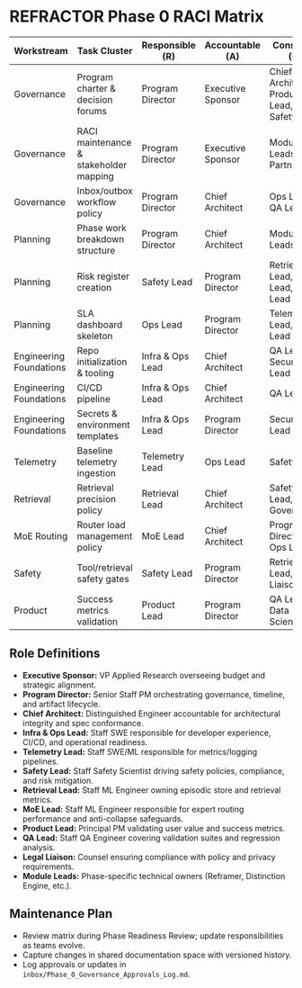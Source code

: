 # REFRACTOR Phase 0 RACI Matrix

| Workstream | Task Cluster | Responsible (R) | Accountable (A) | Consulted (C) | Informed (I) |
|------------|--------------|-----------------|-----------------|---------------|--------------|
| Governance | Program charter & decision forums | Program Director | Executive Sponsor | Chief Architect, Product Lead, Safety Lead | Steering Committee |
| Governance | RACI maintenance & stakeholder mapping | Program Director | Executive Sponsor | Module Leads, HR Partner | All contributors |
| Governance | Inbox/outbox workflow policy | Program Director | Chief Architect | Ops Lead, QA Lead | All teams |
| Planning | Phase work breakdown structure | Program Director | Chief Architect | Module Leads | Steering Committee |
| Planning | Risk register creation | Safety Lead | Program Director | Retrieval Lead, MoE Lead, Ops Lead | All phase leads |
| Planning | SLA dashboard skeleton | Ops Lead | Program Director | Telemetry Lead, QA Lead | Steering Committee |
| Engineering Foundations | Repo initialization & tooling | Infra & Ops Lead | Chief Architect | QA Lead, Security Lead | Engineering org |
| Engineering Foundations | CI/CD pipeline | Infra & Ops Lead | Chief Architect | QA Lead | All developers |
| Engineering Foundations | Secrets & environment templates | Infra & Ops Lead | Program Director | Security Lead | Engineering org |
| Telemetry | Baseline telemetry ingestion | Telemetry Lead | Ops Lead | Safety Lead | Steering Committee |
| Retrieval | Retrieval precision policy | Retrieval Lead | Chief Architect | Safety Lead, Data Governance | Steering Committee |
| MoE Routing | Router load management policy | MoE Lead | Chief Architect | Program Director, Ops Lead | Steering Committee |
| Safety | Tool/retrieval safety gates | Safety Lead | Program Director | Retrieval Lead, Legal Liaison | All stakeholders |
| Product | Success metrics validation | Product Lead | Program Director | QA Lead, Data Science | Steering Committee |

## Role Definitions
- **Executive Sponsor:** VP Applied Research overseeing budget and strategic alignment.
- **Program Director:** Senior Staff PM orchestrating governance, timeline, and artifact lifecycle.
- **Chief Architect:** Distinguished Engineer accountable for architectural integrity and spec conformance.
- **Infra & Ops Lead:** Staff SWE responsible for developer experience, CI/CD, and operational readiness.
- **Telemetry Lead:** Staff SWE/ML responsible for metrics/logging pipelines.
- **Safety Lead:** Staff Safety Scientist driving safety policies, compliance, and risk mitigation.
- **Retrieval Lead:** Staff ML Engineer owning episodic store and retrieval metrics.
- **MoE Lead:** Staff ML Engineer responsible for expert routing performance and anti-collapse safeguards.
- **Product Lead:** Principal PM validating user value and success metrics.
- **QA Lead:** Staff QA Engineer covering validation suites and regression analysis.
- **Legal Liaison:** Counsel ensuring compliance with policy and privacy requirements.
- **Module Leads:** Phase-specific technical owners (Reframer, Distinction Engine, etc.).

## Maintenance Plan
- Review matrix during Phase Readiness Review; update responsibilities as teams evolve.
- Capture changes in shared documentation space with versioned history.
- Log approvals or updates in `inbox/Phase_0_Governance_Approvals_Log.md`.

